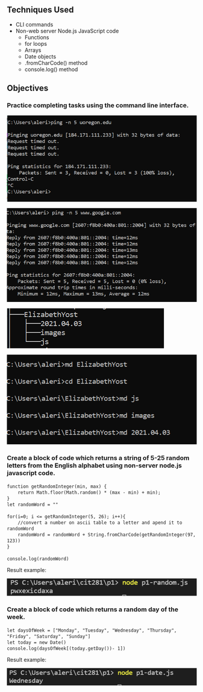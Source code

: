 
## Techniques Used 

- CLI commands 
- Non-web server Node.js JavaScript code
    - Functions
    - for loops
    - Arrays
    - Date objects
    - .fromCharCode() method
    - console.log() method

## Objectives

### Practice completing tasks using the command line interface. 

![p1-break](p1-break.png)

![p1-ping](p1-ping.png)

![p1-tree](p1-tree.png)

![p1-folders](p1-folders.png)

### Create a block of code which returns a string of 5-25 random letters from the English alphabet using non-server node.js javascript code.


```
function getRandomInteger(min, max) {
    return Math.floor(Math.random() * (max - min) + min);
}
let randomWord = ""

for(i=0; i <= getRandomInteger(5, 26); i++){
    //convert a number on ascii table to a letter and apend it to randomWord
    randomWord = randomWord + String.fromCharCode(getRandomInteger(97, 123))
}

console.log(randomWord) 
```

Result example:

![p1-random.js result](p1-random.png)

### Create a block of code which returns a random day of the week. 

```
let daysOfWeek = ["Monday", "Tuesday", "Wednesday", "Thursday", "Friday", "Saturday", "Sunday"]
let today = new Date()
console.log(daysOfWeek[(today.getDay())- 1])
```

Result example:

![p1-date.js result](p1-date.png)

